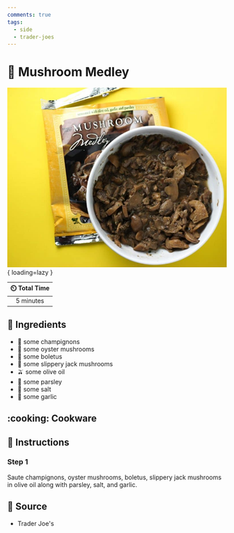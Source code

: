 ```yaml
---
comments: true
tags:
  - side
  - trader-joes
---
```

# :mushroom: Mushroom Medley

![Mushroom Medley][1]{ loading=lazy }

| :timer_clock: Total Time |
|:-----------------------: |
| 5 minutes |

## :salt: Ingredients

- :mushroom: some champignons
- :mushroom: some oyster mushrooms
- :mushroom: some boletus
- :mushroom: some slippery jack mushrooms
- :olive: some olive oil
- :herb: some parsley
- :salt: some salt
- :garlic: some garlic

## :cooking: Cookware

## :pencil: Instructions

### Step 1

Saute champignons, oyster mushrooms, boletus, slippery jack mushrooms in olive oil along with parsley, salt, and garlic.

## :link: Source

- Trader Joe's

[1]: <../assets/images/mushroom-medley.jpg>
